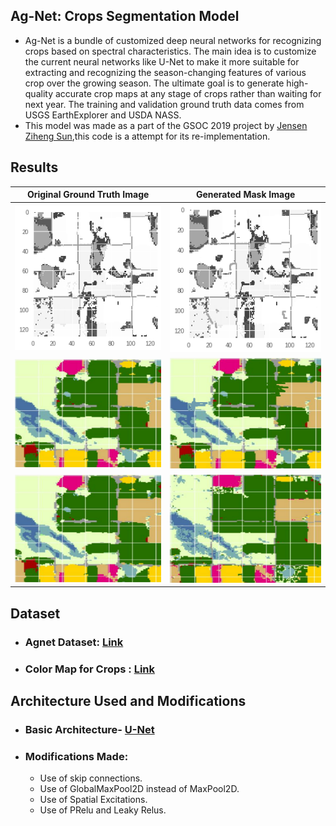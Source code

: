 ## Ag-Net: Crops Segmentation Model
- Ag-Net is a bundle of customized deep neural networks for recognizing crops based on spectral characteristics. The main idea is to customize the current neural networks like U-Net to make it more suitable for extracting and recognizing the season-changing features of various crop over the growing season. The ultimate goal is to generate high-quality accurate crop maps at any stage of crops rather than waiting for next year. The training and validation ground truth data comes from USGS EarthExplorer and USDA NASS.
- This model was made as a part of the GSOC 2019 project by [Jensen Ziheng Sun](https://github.com/ZihengSun/Ag-Net),this code is a attempt for its re-implementation.

## Results

| **Original Ground Truth Image** | **Generated Mask Image** |
| ------------- | ------------- |
| ![real1](https://github.com/AdiNarendra98/AI-for-Environment/blob/main/2.%20AgNet-Crop%20Categories%20Segemention/Images/real2.png) | ![real1](https://github.com/AdiNarendra98/AI-for-Environment/blob/main/2.%20AgNet-Crop%20Categories%20Segemention/Images/pred1.png)  |
| ![real1](https://github.com/AdiNarendra98/AI-for-Environment/blob/main/2.%20AgNet-Crop%20Categories%20Segemention/Images/real1.png)  | ![pred2](https://github.com/AdiNarendra98/AI-for-Environment/blob/main/2.%20AgNet-Crop%20Categories%20Segemention/Images/pred2.png)  |
| ![real3](https://github.com/AdiNarendra98/AI-for-Environment/blob/main/2.%20AgNet-Crop%20Categories%20Segemention/Images/real3.png)  |  ![pred3](https://github.com/AdiNarendra98/AI-for-Environment/blob/main/2.%20AgNet-Crop%20Categories%20Segemention/Images/pred3.png)  |

## Dataset
- ### Agnet Dataset: [Link](https://github.com/ZihengSun/Ag-Net-Dataset)
- ### Color Map for Crops : [Link](https://github.com/ZihengSun/Ag-Net-Dataset/blob/master/colormap.py)

## Architecture Used and Modifications
- ### Basic Architecture- [**U-Net**](https://nn.labml.ai/unet/index.html)

- ### Modifications Made:
   * Use of skip connections.
   * Use of GlobalMaxPool2D instead of MaxPool2D.
   * Use of Spatial Excitations.
   * Use of PRelu and Leaky Relus.

